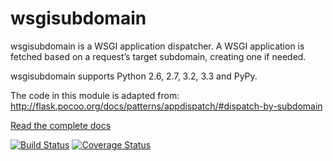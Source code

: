 wsgisubdomain
=============

wsgisubdomain is a WSGI application dispatcher. A WSGI application is fetched based on a request’s target subdomain, creating one if needed.

wsgisubdomain supports Python 2.6, 2.7, 3.2, 3.3 and PyPy.

The code in this module is adapted from:
http://flask.pocoo.org/docs/patterns/appdispatch/#dispatch-by-subdomain

[Read the complete docs](https://wsgisubdomain.readthedocs.org)

[![Build Status](https://travis-ci.org/xsleonard/wsgisubdomain.png)](https://travis-ci.org/xsleonard/wsgisubdomain)
[![Coverage Status](https://coveralls.io/repos/xsleonard/wsgisubdomain/badge.png)](https://coveralls.io/r/xsleonard/wsgisubdomain)
